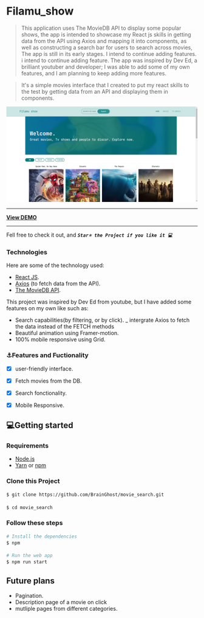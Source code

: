 # **Filamu_show**

> This application uses The MovieDB API to display some popular shows, the app is intended to showcase my React js skills in getting data from the API using Axios and mapping it into components, as well as constructing a search bar for users to search across movies, The app is still in its early stages. I intend to continue adding features. i intend to continue adding feature.
The app was inspired by Dev Ed, a brilliant youtuber and developer; I was able to add some of my own features, and I am planning to keep adding more features.


> It's a simple movies interface that I created to put my react skills to the test by getting data from an API and displaying them in components.

[![](https://github.com/BrainGhost/movie_search/blob/main/src/images/filamu_image_v2.jpg)](https://github.com/BrainGhost/movie_search/blob/main/src/images/filamu_image_v2.jpg)

------------
[ **View DEMO**](https://filamu.netlify.app/ "# **View DEMO**")

------------

Fell free to check it out, and ***`Star⭐ the Project if you like it 💻`***

### Technologies
Here are some of the technology used:
- [React JS](https://reactjs.org/ "React JS").
- [Axios](https://axios-http.com/docs/intro "Axios") (to fetch data from the API).
- [The MovieDB API](https://developers.themoviedb.org/ "MovieDB API").

This project was inspired by Dev Ed from youtube, but I have added some features on my own like such as:
- Search capabilities(by filtering, or by click).
_ intergrate Axios to fetch the data instead of the FETCH methods
- Beautiful animation using Framer-motion.
- 100% mobile responsive using Grid.


### ⚓Features and Fuctionality
- [x] user-friendly interface.
- [x] Fetch movies from the DB.
- [x] Search fonctionality.
- [x] Mobile Responsive.


## 💻Getting started

### Requirements
- [Node.js](http://nodejs.dev/learn/how-to-install-nodejs "Node.js")
- [Yarn](https://yarnpkg.com/ "Yarn") or [npm](http://www.npmjs.com/ "npm")

### Clone this Project

```bash
$ git clone https://github.com/BrainGhost/movie_search.git

$ cd movie_search
```

### Follow these steps
```bash
# Install the dependencies
$ npm

# Run the web app
$ npm run start
```

## Future plans
- Pagination.
- Description page of a movie on click
- mutliple pages from different categories.




